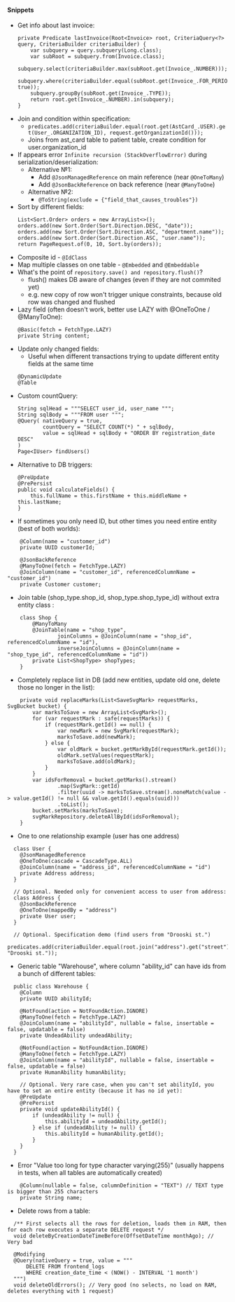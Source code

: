 #### Snippets
* Get info about last invoice:
    ```
    private Predicate lastInvoice(Root<Invoice> root, CriteriaQuery<?> query, CriteriaBuilder criteriaBuilder) {
        var subquery = query.subquery(Long.class);
        var subRoot = subquery.from(Invoice.class);
        subquery.select(criteriaBuilder.max(subRoot.get(Invoice_.NUMBER)));
        subquery.where(criteriaBuilder.equal(subRoot.get(Invoice_.FOR_PERIOD), true));
        subquery.groupBy(subRoot.get(Invoice_.TYPE));
        return root.get(Invoice_.NUMBER).in(subquery);
    }
    ```
* Join and condition within specification:
    * `predicates.add(criteriaBuilder.equal(root.get(AstCard_.USER).get(User_.ORGANIZATION_ID), request.getOrganizationId()));`
    * Joins from ast_card table to patient table, create condition for user.organization_id
* If appears error `Infinite recursion (StackOverflowError)` during serialization/deserialization:
    * Alternative №1:
      * Add `@JsonManagedReference` on main reference (near `@OneToMany`) 
      * Add `@JsonBackReference` on back reference (near `@ManyToOne`)
    * Alternative №2:
      * `@ToString(exclude = {"field_that_causes_troubles"})`
* Sort by different fields:
    ```
    List<Sort.Order> orders = new ArrayList<>();
    orders.add(new Sort.Order(Sort.Direction.DESC, "date"));
    orders.add(new Sort.Order(Sort.Direction.ASC, "department.name"));
    orders.add(new Sort.Order(Sort.Direction.ASC, "user.name"));
    return PageRequest.of(0, 10, Sort.by(orders));
    ```
* Composite id - `@IdClass`
* Map multiple classes on one table - `@Embedded` and `@Embeddable`
* What's the point of `repository.save() and repository.flush()`?
  * flush() makes DB aware of changes (even if they are not commited yet)
  * e.g. new copy of row won't trigger unique constraints, because old row was changed and flushed
* Lazy field (often doesn't work, better use LAZY with @OneToOne / @ManyToOne):
    ```
    @Basic(fetch = FetchType.LAZY)
    private String content;
    ```
* Update only changed fields:
    * Useful when different transactions trying to update different entity fields at the same time
    ```
    @DynamicUpdate
    @Table
    ```
* Custom countQuery:
    ```
    String sqlHead = """SELECT user_id, user_name """;
    String sqlBody = """FROM user """;
    @Query( nativeQuery = true,
            countQuery = "SELECT COUNT(*) " + sqlBody,
            value = sqlHead + sqlBody + "ORDER BY registration_date DESC"
    )
    Page<IUser> findUsers()
    ```
* Alternative to DB triggers:
    ```
    @PreUpdate
    @PrePersist
    public void calculateFields() {
        this.fullName = this.firstName + this.middleName + this.lastName;
    }
    ```
* If sometimes you only need ID, but other times you need entire entity (best of both worlds):
```
    @Column(name = "customer_id")
    private UUID customerId;

    @JsonBackReference
    @ManyToOne(fetch = FetchType.LAZY)
    @JoinColumn(name = "customer_id", referencedColumnName = "customer_id")
    private Customer customer;
```
* Join table (shop_type.shop_id, shop_type.shop_type_id) without extra entity class :
```
    class Shop {
        @ManyToMany
        @JoinTable(name = "shop_type",
                joinColumns = @JoinColumn(name = "shop_id", referencedColumnName = "id"),
                inverseJoinColumns = @JoinColumn(name = "shop_type_id", referencedColumnName = "id"))
        private List<ShopType> shopTypes;
    }
```
* Completely replace list in DB (add new entities, update old one, delete those no longer in the list):
```
    private void replaceMarks(List<SaveSvgMark> requestMarks, SvgBucket bucket) {
        var marksToSave = new ArrayList<SvgMark>();
        for (var requestMark : safe(requestMarks)) {
            if (requestMark.getId() == null) {
                var newMark = new SvgMark(requestMark);
                marksToSave.add(newMark);
            } else {
                var oldMark = bucket.getMarkById(requestMark.getId());
                oldMark.setValues(requestMark);
                marksToSave.add(oldMark);
            }
        }
        var idsForRemoval = bucket.getMarks().stream()
                .map(SvgMark::getId)
                .filter(uuid -> marksToSave.stream().noneMatch(value -> value.getId() != null && value.getId().equals(uuid)))
                .toList();
        bucket.setMarks(marksToSave);
        svgMarkRepository.deleteAllById(idsForRemoval);
    }
```
* One to one relationship example (user has one address)
```
  class User {
    @JsonManagedReference
    @OneToOne(cascade = CascadeType.ALL)
    @JoinColumn(name = "address_id", referencedColumnName = "id")
    private Address address;
  }
  
  // Optional. Needed only for convenient access to user from address:
  class Address {
    @JsonBackReference
    @OneToOne(mappedBy = "address")
    private User user;
  }
  
  // Optional. Specification demo (find users from "Drooski st.")
  predicates.add(criteriaBuilder.equal(root.join("address").get("street"), "Drooski st."));
```
* Generic table "Warehouse", where column "ability_id" can have ids from a bunch of different tables:
```
  public class Warehouse {
    @Column
    private UUID abilityId;
    
    @NotFound(action = NotFoundAction.IGNORE)
    @ManyToOne(fetch = FetchType.LAZY)
    @JoinColumn(name = "abilityId", nullable = false, insertable = false, updatable = false)
    private UndeadAbility undeadAbility;

    @NotFound(action = NotFoundAction.IGNORE)
    @ManyToOne(fetch = FetchType.LAZY)
    @JoinColumn(name = "abilityId", nullable = false, insertable = false, updatable = false)
    private HumanAbility humanAbility;
    
    // Optional. Very rare case, when you can't set abilityId, you have to set an entire entity (because it has no id yet):
    @PreUpdate
    @PrePersist
    private void updateAbilityId() {
        if (undeadAbility != null) {
            this.abilityId = undeadAbility.getId();
        } else if (undeadAbility != null) {
            this.abilityId = humanAbility.getId();
        }
    }
  }
```
* Error "Value too long for type character varying(255)" (usually happens in tests, when all tables are automatically created)
```
    @Column(nullable = false, columnDefinition = "TEXT") // TEXT type is bigger than 255 characters
    private String name;
```
* Delete rows from a table:
```
  /** First selects all the rows for deletion, loads them in RAM, then for each row executes a separate DELETE request */
  void deleteByCreationDateTimeBefore(OffsetDateTime monthAgo); // Very bad
  
  @Modifying
  @Query(nativeQuery = true, value = """
      DELETE FROM frontend_logs
      WHERE creation_date_time < (NOW() - INTERVAL '1 month')
  """)
  void deleteOldErrors(); // Very good (no selects, no load on RAM, deletes everything with 1 request)
  
```